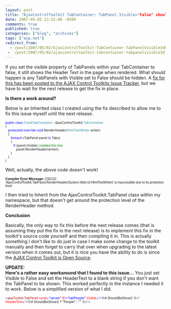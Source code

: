 ```yaml
---
layout: post
title: "AjaxControlToolkit TabContainer: TabPanel.Visible="False" should not display header text"
date: 2007-05-02 13:52:00 -0500
comments: true
published: true
categories: ["blog", "archives"]
tags: ["asp.net"]
redirect_from: 
  - /post/2007/05/02/AjaxControlToolkit-TabContainer-TabPanelVisible3dFalse-should-not-display-header-text
 -  /post/2007/05/02/ajaxcontroltoolkit-tabcontainer-tabpanelvisible3dfalse-should-not-display-header-text
---
```

<!-- more -->
<p><span id="ctl00_ctl00_ctl00_Content_ProjectBaseMain_ProjectMain_DescriptionLabel">If you set the visible property of TabPanels within your TabContainer&nbsp;to false, it still shows the Header Text&nbsp;in the&nbsp;page when rendered. What should happen is any TabPanels with Visible set to False should be hidden. A <a href="http://www.codeplex.com/AtlasControlToolkit/WorkItem/View.aspx?WorkItemId=8474">fix for this has been posted to the AJAX Control Toolkits Issue Tracker</a>, but we have to wait for the next release to get the fix in place.</span></p>
<p><span><strong>Is there a work around?</strong></span></p>
<p><span>Below is an Inherited class I created using the fix described to allow me to fix this issue myself until the next release.</span></p>
<p><span style="color: #0000ff; font-size: x-small;"> </span></p>
<p><span style="color: #0000ff; font-size: x-small;">public</span><span style="font-size: x-small;"> </span><span style="color: #0000ff; font-size: x-small;">class</span><span style="font-size: x-small;"> </span><span style="color: #2b91af; font-size: x-small;">FixedTabContainer</span><span style="font-size: x-small;"> : AjaxControlToolkit.</span><span style="color: #2b91af; font-size: x-small;">TabContainer<br /></span><span style="font-size: x-small;">{<br /></span><span style="color: #0000ff; font-size: x-small;">&nbsp;&nbsp;&nbsp;protected</span><span style="font-size: x-small;"> </span><span style="color: #0000ff; font-size: x-small;">override</span><span style="font-size: x-small;"> </span><span style="color: #0000ff; font-size: x-small;">void</span><span style="font-size: x-small;"> RenderHeader(</span><span style="color: #2b91af; font-size: x-small;">HtmlTextWriter</span><span style="font-size: x-small;"> writer)<br />&nbsp;&nbsp;&nbsp;{<br />&nbsp;&nbsp;&nbsp;&nbsp;&nbsp;&nbsp;</span><span style="color: #0000ff; font-size: x-small;">foreach</span><span style="font-size: x-small;"> (TabPanel panel </span><span style="color: #0000ff; font-size: x-small;">in</span><span style="font-size: x-small;"> Tabs)<br />&nbsp;&nbsp;&nbsp;&nbsp;&nbsp;&nbsp;</span><span style="font-size: x-small;">{<br />&nbsp;&nbsp;&nbsp;&nbsp;&nbsp;&nbsp;&nbsp;&nbsp;&nbsp;</span><span style="color: #0000ff; font-size: x-small;">if</span><span style="font-size: x-small;"> (panel.Visible) </span><span style="color: #008000; font-size: x-small;">//added this line<br />&nbsp;&nbsp;&nbsp;&nbsp;&nbsp;&nbsp;&nbsp;&nbsp;&nbsp;&nbsp;&nbsp;&nbsp;</span><span style="font-size: x-small;">panel.RenderHeader(writer);<br />&nbsp;&nbsp;&nbsp;&nbsp;&nbsp;&nbsp;}<br />&nbsp;&nbsp;&nbsp;}<br />}</span></p>
<p>Well, actually, the above code doesn't work!</p>
<p><span style="font-size: x-small;"><strong>Compiler Error Message: </strong><span style="font-family: Arial;">CS0122: 'AjaxControlToolkit.TabPanel.RenderHeader(System.Web.UI.HtmlTextWriter)' is inaccessible due to its protection level</span><br /></span></p>
<p>I then tried to Inherit from the AjaxControlToolkit.TabPanel class within my namespace, but that doesn't get around the protection level of the RenderHeader method.</p>
<p><strong>Conclusion</strong></p>
<p>Basically, the only way to fix this before the next release comes (that is assuming they put the fix in the next release) is to implement this fix in the toolkit's source code yourself and then compiling it in. This is actually something I don't like to do just in case I make some change to the toolkit manually and then forget to carry that over when upgrading to the latest version when it comes out, but it is nice you have the ability to do is since the <a href="http://codeplex.com/atlascontroltoolkit">AJAX Control Toolkit is Open Source</a>.</p>
<p><strong>UPDATE:<br />Here's a rather easy workaround that I found to this issue...</strong>&nbsp;You just set Visible to False and set the HeaderText to a blank string if you don't want the TabPanel to be shown. This worked perfectly in the instance I needed it to work. Below is a simplified version of what I did.</p>
<p><span style="color: #0000ff; font-size: x-small;">&lt;</span><span style="color: #a31515; font-size: x-small;">ajaxToolkit</span><span style="color: #0000ff; font-size: x-small;">:</span><span style="color: #a31515; font-size: x-small;">TabPanel</span><span style="font-size: x-small;"> </span><span style="color: #ff0000; font-size: x-small;">runat</span><span style="color: #0000ff; font-size: x-small;">="server"</span><span style="font-size: x-small;"> </span><span style="color: #ff0000; font-size: x-small;">ID</span><span style="color: #0000ff; font-size: x-small;">="tabPeople"</span><span style="font-size: x-small;"> </span><span style="color: #ff0000; font-size: x-small;">Visible</span><span style="color: #0000ff; font-size: x-small;">='</span><span style="font-size: x-small;">&lt;%#&nbsp;ShouldBeShow()&nbsp;%&gt;</span><span style="color: #0000ff; font-size: x-small;">'</span><span style="font-size: x-small;"> </span><span style="color: #ff0000; font-size: x-small;">HeaderText</span><span style="color: #0000ff; font-size: x-small;">='</span><span style="font-size: x-small;">&lt;%# ShouldBeShow() ? "People" : "" %&gt;</span><span style="color: #0000ff; font-size: x-small;">'&gt;</span></p>
<p>&nbsp;</p>
